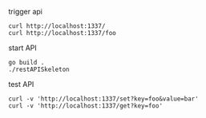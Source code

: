 trigger api 

```
curl http://localhost:1337/
curl http://localhost:1337/foo
```

start API

```
go build .
./restAPISkeleton
```

test API

```
curl -v 'http://localhost:1337/set?key=foo&value=bar'
curl -v 'http://localhost:1337/get?key=foo'
```
